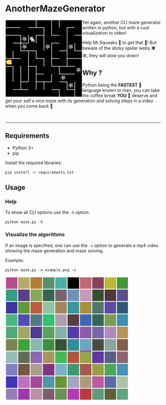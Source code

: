 # AnotherMazeGenerator

<img src="https://github.com/smallcluster/AnotherMazeGenerator/blob/images/home.png?raw=true" width="250px" align="left">

Yet again, another CLI maze generator written in python, but with a cool visualization to video!

Help Mr.Squeaks 🐁 to get that 🧀! But beware of the sticky spider webs 🕷️🕸️, they will slow you down!

## Why ?

Python being the **FASTEST** 🚀 language known to man, you can take the coffee break **YOU** 🫵 deserve and get your self a nice maze with its generation and solving steps in a video when you come back 🥳

<br>

---

## Requirements

- Python 3+
- pip

Install the required libraries:

```shell
pip install -r requirements.txt
```

## Usage

### Help

To show all CLI options use the `-h` option:

```shell
python maze.py -h
```

### Visualize the algorithms

If an image is specified, one can use the `-v` option to generate a mp4 video showing the maze generation and maze solving.

Example:

```shell
python maze.py -o example.png -v
```

<img src="https://github.com/smallcluster/AnotherMazeGenerator/blob/images/example.gif?raw=true" width="400"/>


